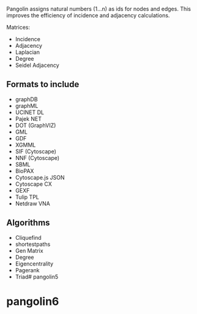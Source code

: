 Pangolin assigns natural numbers (1...n) as ids for nodes and edges.  This improves the efficiency of incidence and adjacency calculations.

Matrices:
- Incidence
- Adjacency
- Laplacian
- Degree
- Seidel Adjacency

## Formats to include

- graphDB
- graphML
- UCINET DL
- Pajek NET
- DOT (GraphVIZ)
- GML
- GDF
- XGMML
- SIF (Cytoscape)
- NNF (Cytoscape)
- SBML
- BioPAX
- Cytoscape.js JSON
- Cytoscape CX
- GEXF
- Tulip TPL
- Netdraw VNA

## Algorithms

- Cliquefind
- shortestpaths
- Gen Matrix
- Degree
- Eigencentrality
- Pagerank
- Triad# pangolin5
# pangolin6
